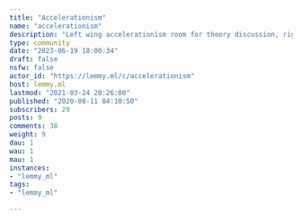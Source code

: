 ```yaml
---
title: "Accelerationism" 
name: "accelerationism"
description: "Left wing accelerationism room for theory discussion, right wing accelerationism discussion is alowed but not endorsed. Any type of leftist people are welcome, nazis, neoliberals, neoreactionaries and the like get out.We also have a [Matrix](#lacc:matrix.org) and [Telegram](t.me/LeftAcc) groups!"
type: community
date: "2023-06-19 18:00:34"
draft: false
nsfw: false
actor_id: "https://lemmy.ml/c/accelerationism"
host: lemmy.ml
lastmod: "2021-03-24 20:26:00"
published: "2020-08-11 04:10:50"
subscribers: 29
posts: 9
comments: 38
weight: 9
dau: 1
wau: 1
mau: 1
instances:
- "lemmy_ml"
tags: 
- "lemmy_ml"

---
```

